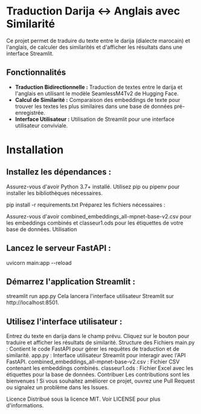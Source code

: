 # Traduction Darija <-> Anglais avec Similarité

Ce projet permet de traduire du texte entre le darija (dialecte marocain) et l'anglais, de calculer des similarités et d'afficher les résultats dans une interface Streamlit.

## Fonctionnalités

- **Traduction Bidirectionnelle :** Traduction de textes entre le darija et l'anglais en utilisant le modèle SeamlessM4Tv2 de Hugging Face.
- **Calcul de Similarité :** Comparaison des embeddings de texte pour trouver les textes les plus similaires dans une base de données pré-enregistrée.
- **Interface Utilisateur :** Utilisation de Streamlit pour une interface utilisateur conviviale.

# Installation
 
## Installez les dépendances :
Assurez-vous d'avoir Python 3.7+ installé. Utilisez pip ou pipenv pour installer les bibliothèques nécessaires.

pip install -r requirements.txt
Préparez les fichiers nécessaires :

Assurez-vous d'avoir combined_embeddings_all-mpnet-base-v2.csv pour les embeddings combinés et classeur1.ods pour les étiquettes de votre base de données.
Utilisation
## Lancez le serveur FastAPI :
uvicorn main:app --reload
## Démarrez l'application Streamlit :
streamlit run app.py
Cela lancera l'interface utilisateur Streamlit sur http://localhost:8501.

## Utilisez l'interface utilisateur :

Entrez du texte en darija dans le champ prévu.
Cliquez sur le bouton pour traduire et afficher les résultats de similarité.
Structure des Fichiers
main.py : Contient le code FastAPI pour gérer les requêtes de traduction et de similarité.
app.py : Interface utilisateur Streamlit pour interagir avec l'API FastAPI.
combined_embeddings_all-mpnet-base-v2.csv : Fichier CSV contenant les embeddings combinés.
classeur1.ods : Fichier Excel avec les étiquettes pour la base de données.
Contribuer
Les contributions sont les bienvenues ! Si vous souhaitez améliorer ce projet, ouvrez une Pull Request ou signalez un problème dans les Issues.

Licence
Distribué sous la licence MIT. Voir LICENSE pour plus d'informations.

